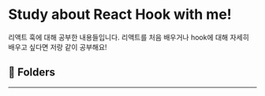 # Study about React Hook with me!

리액트 훅에 대해 공부한 내용들입니다.
리액트를 처음 배우거나 hook에 대해 자세히 배우고 싶다면 저랑 같이 공부해요!

## 📂 Folders

---

